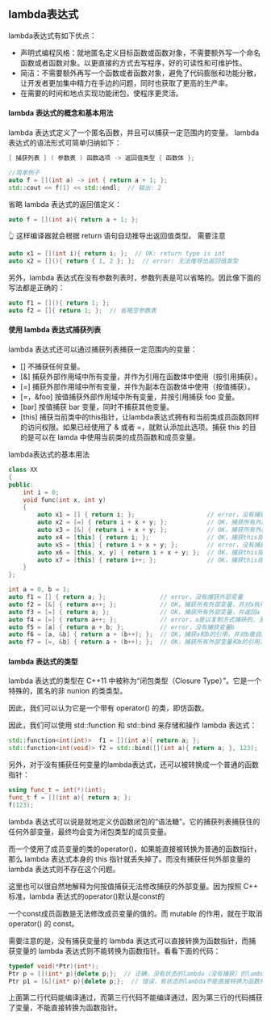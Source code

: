 ## lambda表达式

lambda表达式有如下优点：

- 声明式编程风格：就地匿名定义目标函数或函数对象，不需要额外写一个命名函数或者函数对象。以更直接的方式去写程序，好的可读性和可维护性。
- 简洁：不需要额外再写一个函数或者函数对象，避免了代码膨胀和功能分散，让开发者更加集中精力在手边的问题，同时也获取了更高的生产率。
- 在需要的时间和地点实现功能闭包，使程序更灵活。

#### lambda 表达式的概念和基本用法

  lambda 表达式定义了一个匿名函数，并且可以捕获一定范围内的变量。
  lambda 表达式的语法形式可简单归纳如下：

```cpp
[ 捕获列表 ] ( 参数表 ) 函数选项 -> 返回值类型 { 函数体 };

//简单例子 
auto f = [](int a) -> int { return a + 1; };
std::cout << f(1) << std::endl;  // 输出: 2
```

省略 lambda 表达式的返回值定义：

```cpp
auto f = [](int a){ return a + 1; };
```

:point_up_2: 这样编译器就会根据 return 语句自动推导出返回值类型。
需要注意

```cpp
auto x1 = [](int i){ return i; };  // OK: return type is int
auto x2 = [](){ return { 1, 2 }; };  // error: 无法推导出返回值类型
```

另外，lambda 表达式在没有参数列表时，参数列表是可以省略的。因此像下面的写法都是正确的：

```cpp
auto f1 = [](){ return 1; };
auto f2 = []{ return 1; };  // 省略空参数表
```

#### 使用 lambda 表达式捕获列表

lambda 表达式还可以通过捕获列表捕获一定范围内的变量：

- [] 不捕获任何变量。
- [&] 捕获外部作用域中所有变量，并作为引用在函数体中使用（按引用捕获）。
- [=] 捕获外部作用域中所有变量，并作为副本在函数体中使用（按值捕获）。
- [=，&foo] 按值捕获外部作用域中所有变量，并按引用捕获 foo 变量。
- [bar] 按值捕获 bar 变量，同时不捕获其他变量。
- [this] 捕获当前类中的this指针，让lambda表达式拥有和当前类成员函数同样的访问权限。如果已经使用了 & 或者 =，就默认添加此选项。捕获 this 的目的是可以在 lamda 中使用当前类的成员函数和成员变量。

lambda表达式的基本用法

```cpp
class XX
{
public:
    int i = 0;
    void func(int x, int y)
    {
        auto x1 = [] { return i; };                    // error，没有捕获外部变量
        auto x2 = [=] { return i + x + y; };           // OK，捕获所有外部变量
        auto x3 = [&] { return i + x + y; };           // OK，捕获所有外部变量
        auto x4 = [this] { return i; };                // OK，捕获this指针
        auto x5 = [this] { return i + x + y; };        // error，没有捕获x、y
        auto x6 = [this, x, y] { return i + x + y; };  // OK，捕获this指针、x、y
        auto x7 = [this] { return i++; };              // OK，捕获this指针，并修改成员的值
    }
};

int a = 0, b = 1;
auto f1 = [] { return a; };               // error，没有捕获外部变量
auto f2 = [&] { return a++; };            // OK，捕获所有外部变量，并对a执行自加运算
auto f3 = [=] { return a; };              // OK，捕获所有外部变量，并返回a
auto f4 = [=] { return a++; };            // error，a是以复制方式捕获的，无法修改
auto f5 = [a] { return a + b; };          // error，没有捕获变量b
auto f6 = [a, &b] { return a + (b++); };  // OK，捕获a和b的引用，并对b做自加运算
auto f7 = [=, &b] { return a + (b++); };  // OK，捕获所有外部变量和b的引用，并对b做自加运算
```

#### lambda 表达式的类型

lambda 表达式的类型在 C++11 中被称为“闭包类型（Closure       Type）”。它是一个特殊的，匿名的非 nunion 的类类型。

因此，我们可以认为它是一个带有 operator() 的类，即仿函数。

因此，我们可以使用 std::function 和 std::bind 来存储和操作 lambda 表达式：

```cpp
std::function<int(int)>  f1 = [](int a){ return a; };
std::function<int(void)> f2 = std::bind([](int a){ return a; }, 123);
```

另外，对于没有捕获任何变量的lambda表达式，还可以被转换成一个普通的函数指针：

```cpp
using func_t = int(*)(int);
func_t f = [](int a){ return a; };
f(123);
```

lambda 表达式可以说是就地定义仿函数闭包的“语法糖”。它的捕获列表捕获住的任何外部变量，最终均会变为闭包类型的成员变量。

而一个使用了成员变量的类的operator()，如果能直接被转换为普通的函数指针，那么 lambda 表达式本身的 this 指针就丢失掉了。而没有捕获任何外部变量的 lambda 表达式则不存在这个问题。

这里也可以很自然地解释为何按值捕获无法修改捕获的外部变量。因为按照 C++ 标准，lambda 表达式的operator()默认是const的

一个const成员函数是无法修改成员变量的值的。而 mutable 的作用，就在于取消 operator() 的 const。

需要注意的是，没有捕获变量的 lambda 表达式可以直接转换为函数指针，而捕获变量的 lambda 表达式则不能转换为函数指针。看看下面的代码：

```cpp
typedef void(*Ptr)(int*);
Ptr p = [](int* p){delete p;};  // 正确，没有状态的lambda（没有捕获）的lambda表达式可以直接转换为函数指针
Ptr p1 = [&](int* p){delete p;};  // 错误，有状态的lambda不能直接转换为函数指针
```

上面第二行代码能编译通过，而第三行代码不能编译通过，因为第三行的代码捕获了变量，不能直接转换为函数指针。
